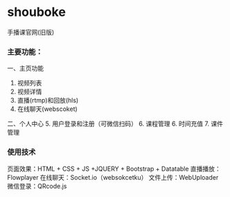 # shouboke
手播课官网(旧版)

### 主要功能：
一、主页功能
1. 视频列表
2. 视频详情
3. 直播(rtmp)和回放(hls)
4. 在线聊天(webscoket)

二、个人中心
5. 用户登录和注册（可微信扫码）
6. 课程管理
6. 时间充值
7. 课件管理 

### 使用技术

页面效果：HTML + CSS + JS +JQUERY + Bootstrap + Datatable
直播播放：Flowplayer
在线聊天：Socket.io（websokcetku）
文件上传：WebUploader
微信登录：QRcode.js


